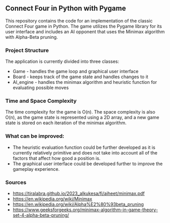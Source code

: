 
## Connect Four in Python with Pygame

This repository contains the code for an implementation of the classic Connect Four game in Python. The game utilizes the Pygame library for its user interface and includes an AI opponent that uses the Minimax algorithm with Alpha-Beta pruning.

### Project Structure

The application is currently divided into three classes: 
* Game - handles the game loop and graphical user interface
* Board - keeps track of the game state and handles changes to it
* AI_engine - handles the minimax algorithm and heuristic function for evaluating possible moves

### Time and Space Complexity

The time complexity for the game is O(n). The space complexity is also O(n), as the game state is represented using a 2D array, and a new game state is stored on each iteration of the minimax algorithm.

### What can be improved:

* The heuristic evaluation function could be further developed as it is currently relatively primitive and does not take into account all of the factors that affect how good a position is.
* The graphical user interface could be developed further to improve the gameplay experience.

### Sources

* https://tiralabra.github.io/2023_alkukesa/fi/aiheet/minimax.pdf
* https://en.wikipedia.org/wiki/Minimax
* https://en.wikipedia.org/wiki/Alpha%E2%80%93beta_pruning
* https://www.geeksforgeeks.org/minimax-algorithm-in-game-theory-set-4-alpha-beta-pruning/
